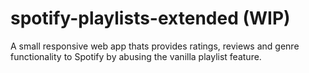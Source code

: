 # spotify-playlists-extended (WIP)
A small responsive web app thats provides ratings, reviews and genre functionality to Spotify by abusing the vanilla playlist feature.

